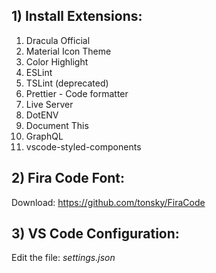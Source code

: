 ## 1) Install Extensions:

1. Dracula Official
2. Material Icon Theme
3. Color Highlight
4. ESLint
5. TSLint (deprecated)
6. Prettier - Code formatter
7. Live Server
8. DotENV
9. Document This
10. GraphQL
11. vscode-styled-components

## 2) Fira Code Font:

Download: https://github.com/tonsky/FiraCode

## 3) VS Code Configuration:

Edit the file: _settings.json_
